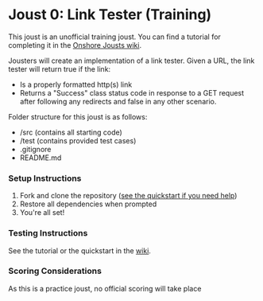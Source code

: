 # Joust 0: Link Tester (Training)

This joust is an unofficial training joust. You can find a tutorial for completing it in the [Onshore Jousts wiki](https://github.com/onshore-jousts/joust-core/wiki).

Jousters will create an implementation of a link tester. Given a URL, the link tester will return true if the link:
 * Is a properly formatted http(s) link
 * Returns a "Success" class status code in response to a GET request after following any redirects
and false in any other scenario.

Folder structure for this joust is as follows:
 * /src (contains all starting code)
 * /test (contains provided test cases)
 * .gitignore
 * README.md

### Setup Instructions
1. Fork and clone the repository ([see the quickstart if you need help](https://github.com/onshore-jousts/joust-core/wiki/Quickstart))
2. Restore all dependencies when prompted
3. You're all set!

### Testing Instructions
See the tutorial or the quickstart in the [wiki](https://github.com/onshore-jousts/joust-core/wiki).

### Scoring Considerations
As this is a practice joust, no official scoring will take place
